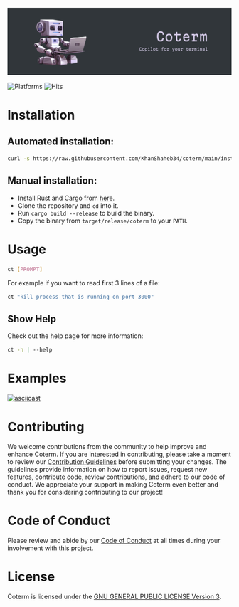 ![coterm banner](images/coterm_banner.jpeg)

![Platforms](https://img.shields.io/badge/Platform-linux%20%7C%20macos-blue?logo=linux&style=flat-square&logoColor=white) ![Hits](https://hits.seeyoufarm.com/api/count/incr/badge.svg?url=https%3A%2F%2Fgithub.com%2FKhanShaheb34%2Fcoterm&count_bg=%23B7410E&title_bg=%23555555&icon=rust.svg&icon_color=%23E7E7E7&title=Coterm&edge_flat=true)


# Installation

## Automated installation:

```bash
curl -s https://raw.githubusercontent.com/KhanShaheb34/coterm/main/install.sh | bash
```

## Manual installation:

- Install Rust and Cargo from [here](https://www.rust-lang.org/tools/install).
- Clone the repository and `cd` into it.
- Run `cargo build --release` to build the binary.
- Copy the binary from `target/release/coterm` to your `PATH`.

# Usage

```bash
ct [PROMPT]
```

For example if you want to read first 3 lines of a file:

```bash
ct "kill process that is running on port 3000"
```

## Show Help

Check out the help page for more information:

```bash
ct -h | --help
```

# Examples

[![asciicast](https://asciinema.org/a/tOqHkyYAiSEWTLWIN1w9xHcMB.svg)](https://asciinema.org/a/tOqHkyYAiSEWTLWIN1w9xHcMB?autoplay=1)

# Contributing

We welcome contributions from the community to help improve and enhance Coterm.
If you are interested in contributing, please take a moment to review our [Contribution Guidelines](docs/CONTRIBUTING.md) before submitting your changes.
The guidelines provide information on how to report issues, request new features, contribute code, review contributions, and adhere to our code of conduct.
We appreciate your support in making Coterm even better and thank you for considering contributing to our project!

# Code of Conduct

Please review and abide by our [Code of Conduct](docs/CODE_OF_CONDUCT.md) at all times during your involvement with this project.

# License

Coterm is licensed under the [GNU GENERAL PUBLIC LICENSE Version 3](LICENSE).

